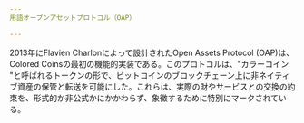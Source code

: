 ```yaml
---
用語オープンアセットプロトコル（OAP）

---
```

2013年にFlavien Charlonによって設計されたOpen Assets Protocol (OAP)は、Colored Coinsの最初の機能的実装である。このプロトコルは、"カラーコイン "と呼ばれるトークンの形で、ビットコインのブロックチェーン上に非ネイティブ資産の保管と転送を可能にした。これらは、実際の財やサービスとの交換の約束を、形式的か非公式かにかかわらず、象徴するために特別にマークされている。